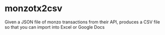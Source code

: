 # monzotx2csv
Given a JSON file of monzo transactions from their API, produces a CSV file so that you can import into Excel or Google Docs
